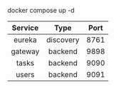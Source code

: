 docker compose up -d

| Service |   Type    | Port |
|:-------:|:---------:|:----:|
| eureka  | discovery | 8761 |
| gateway |  backend  | 9898 |
|  tasks  |  backend  | 9090 |
|  users  |  backend  | 9091 |
